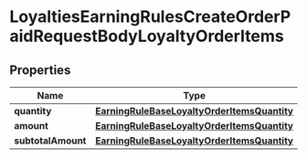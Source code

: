 

# LoyaltiesEarningRulesCreateOrderPaidRequestBodyLoyaltyOrderItems


## Properties

| Name | Type | Description |
|------------ | ------------- | ------------- |
|**quantity** | [**EarningRuleBaseLoyaltyOrderItemsQuantity**](EarningRuleBaseLoyaltyOrderItemsQuantity.md) |  |
|**amount** | [**EarningRuleBaseLoyaltyOrderItemsQuantity**](EarningRuleBaseLoyaltyOrderItemsQuantity.md) |  |
|**subtotalAmount** | [**EarningRuleBaseLoyaltyOrderItemsQuantity**](EarningRuleBaseLoyaltyOrderItemsQuantity.md) |  |



